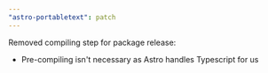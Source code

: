 ```yaml
---
"astro-portabletext": patch
---
```


Removed compiling step for package release:

- Pre-compiling isn't necessary as Astro handles Typescript for us
